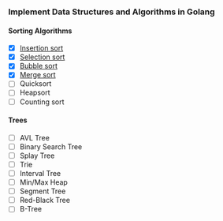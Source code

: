 ### Implement Data Structures and Algorithms in Golang

#### Sorting Algorithms
- [x] [Insertion sort](https://github.com/gptjddldi/go-ds/blob/master/sort/insertion_sort.go)
- [x] [Selection sort](https://github.com/gptjddldi/go-ds/blob/master/sort/selection_sort.go)
- [x] [Bubble sort](https://github.com/gptjddldi/go-ds/blob/master/sort/bubble_sort.go)
- [x] [Merge sort]((https://github.com/gptjddldi/go-ds/blob/master/sort/merge_sort.go))
- [ ] Quicksort
- [ ] Heapsort
- [ ] Counting sort

[//]: # (- [ ] [Merge sort]&#40;https://en.wikipedia.org/wiki/Merge_sort&#41;)

[//]: # (- [ ] [Quicksort]&#40;https://en.wikipedia.org/wiki/Quicksort&#41;)

[//]: # (- [ ] [Heapsort]&#40;https://en.wikipedia.org/wiki/Heapsort&#41;)

[//]: # (- [ ] [Counting sort]&#40;https://en.wikipedia.org/wiki/Counting_sort&#41;)

#### Trees

- [ ] AVL Tree
- [ ] Binary Search Tree
- [ ] Splay Tree
- [ ] Trie
- [ ] Interval Tree
- [ ] Min/Max Heap
- [ ] Segment Tree
- [ ] Red-Black Tree
- [ ] B-Tree

[//]: # (- [ ] [AVL Tree]&#40;https://en.wikipedia.org/wiki/AVL_tree&#41;)

[//]: # (- [ ] [Binary Search Tree]&#40;https://en.wikipedia.org/wiki/Binary_search_tree&#41;)

[//]: # (- [ ] [Splay Tree]&#40;https://en.wikipedia.org/wiki/Splay_tree&#41;)

[//]: # (- [ ] [Trie]&#40;https://en.wikipedia.org/wiki/Trie&#41;)

[//]: # (- [ ] [Interval Tree]&#40;https://en.wikipedia.org/wiki/Interval_tree&#41;)

[//]: # (- [ ] [Min/Max Heap]&#40;https://en.wikipedia.org/wiki/Min-max_heap&#41;)

[//]: # (- [ ] [Segment Tree]&#40;https://en.wikipedia.org/wiki/Segment_tree&#41;)

[//]: # (- [ ] [Red-Black Tree]&#40;https://en.wikipedia.org/wiki/Red–black_tree&#41;)

[//]: # (- [ ] [B-Tree]&#40;https://en.wikipedia.org/wiki/B-tree&#41;)

[//]: # ()
[//]: # ()
